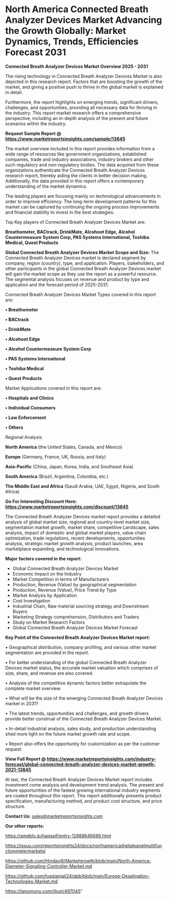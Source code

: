  # North America Connected Breath Analyzer Devices Market Advancing the Growth Globally: Market Dynamics, Trends, Efficiencies Forecast 2031

<Strong> Connected Breath Analyzer Devices Market Overview 2025 - 2031</strong>

The rising technology in Connected Breath Analyzer Devices Market is also depicted in this research report. Factors that are boosting the growth of the market, and giving a positive push to thrive in the global market is explained in detail.

Furthermore, the report highlights on emerging trends, significant drivers, challenges, and opportunities, providing all necessary data for thriving in the industry. This report market research offers a comprehensive perspective, including an in-depth analysis of the present and future scenarios within the industry.

<strong>Request Sample Report @ <a href=https://www.marketreportsinsights.com/sample/13845>https://www.marketreportsinsights.com/sample/13845</a></strong>

The market overview included in this report provides information from a wide range of resources like government organizations, established companies, trade and industry associations, industry brokers and other such regulatory and non-regulatory bodies. The data acquired from these organizations authenticate the Connected Breath Analyzer Devices research report, thereby aiding the clients in better decision making. Additionally, the data provided in this report offers a contemporary understanding of the market dynamics.

The leading players are focusing mainly on technological advancements in order to improve efficiency. The long-term development patterns for this market can be captured by continuing the ongoing process improvements and financial stability to invest in the best strategies.

Top Key players of Connected Breath Analyzer Devices Market are:

<strong>Breathometer, BACtrack, DrinkMate, Alcohoot Edge, Alcohol Countermeasure System Corp, PAS Systems International, Toshiba Medical, Quest Products</strong>

<strong><b>Global Connected Breath Analyzer Devices Market Scope and Size:</b></strong>
The Connected Breath Analyzer Devices market is declared segment by company, region (country), type, and application. Players, stakeholders, and other participants in the global Connected Breath Analyzer Devices market will gain the market scope as they use the report as a powerful resource. The segmental analysis focuses on revenue and product by type and application and the forecast period of 2025-2031.

Connected Breath Analyzer Devices Market Types covered in this report are:

<strong>• Breathometer

• BACtrack

• DrinkMate

• Alcohoot Edge

• Alcohol Countermeasure System Corp

• PAS Systems International

• Toshiba Medical

• Quest Products</strong>

Market Applications covered in this report are:

<strong>• Hospitals and Clinics

• Individual Consumers

• Law Enforcement

• Others</strong> 

Regional Analysis

<strong>North America</strong> (the United States, Canada, and Mexico)

<strong>Europe</strong> (Germany, France, UK, Russia, and Italy)

<strong>Asia-Pacific</strong> (China, Japan, Korea, India, and Southeast Asia)

<strong>South America</strong> (Brazil, Argentina, Colombia, etc.)

<strong>The Middle East and Africa</strong> (Saudi Arabia, UAE, Egypt, Nigeria, and South Africa)

<strong>Go For Interesting Discount Here: <a href=https://www.marketreportsinsights.com/discount/13845>https://www.marketreportsinsights.com/discount/13845</a></strong>

The Connected Breath Analyzer Devices market report provides a detailed analysis of global market size, regional and country-level market size, segmentation market growth, market share, competitive Landscape, sales analysis, impact of domestic and global market players, value chain optimization, trade regulations, recent developments, opportunities analysis, strategic market growth analysis, product launches, area marketplace expanding, and technological innovations.

<strong><b>Major factors covered in the report:</b></strong>
<ul>
  <li>Global Connected Breath Analyzer Devices Market </li>
  <li>Economic Impact on the Industry</li>
  <li>Market Competition in terms of Manufacturers</li>
  <li>Production, Revenue (Value) by geographical segmentation</li>
  <li>Production, Revenue (Value), Price Trend by Type</li>
  <li>Market Analysis by Application</li>
  <li>Cost Investigation</li>
  <li>Industrial Chain, Raw material sourcing strategy and Downstream Buyers</li>
  <li>Marketing Strategy comprehension, Distributors and Traders</li>
  <li>Study on Market Research Factors</li>
  <li>Global Connected Breath Analyzer Devices Market Forecast</li>
</ul>

<strong><b>Key Point of the Connected Breath Analyzer Devices Market report:</b></strong>

• Geographical distribution, company profiling, and various other market segmentation are provided in the report.

• For better understanding of the global Connected Breath Analyzer Devices market status, the accurate market valuation which comprises of size, share, and revenue are also covered.

• Analysis of the competitive dynamic factors better extrapolate the complete market overview

• What will be the size of the emerging Connected Breath Analyzer Devices market in 2031?

• The latest trends, opportunities and challenges, and growth drivers provide better construal of the Connected Breath Analyzer Devices Market.

• In-detail industrial analysis, sales study, and production understanding shed more light on the future market growth rate and scope.

• Report also offers the opportunity for customization as per the customer request.

<strong><b>View Full Report @ <a href=https://www.marketreportsinsights.com/industry-forecast/global-connected-breath-analyzer-devices-market-growth-2021-13845>https://www.marketreportsinsights.com/industry-forecast/global-connected-breath-analyzer-devices-market-growth-2021-13845</a></b></strong>


At last, the Connected Breath Analyzer Devices Market report includes investment come analysis and development trend analysis. The present and future opportunities of the fastest growing international industry segments are coated throughout this report. This report additionally presents product specification, manufacturing method, and product cost structure, and price structure.

<strong>Contact Us:</strong>
sales@marketreportsinsights.com

<strong>Our other reports:</strong>

<a href=https://ameblo.jp/haqsaif/entry-12888646689.html>https://ameblo.jp/haqsaif/entry-12888646689.html</a>

<a href=https://issuu.com/reportsinsights24/docs/northamericadigitalpanelmultifunctionmetermarketsi>https://issuu.com/reportsinsights24/docs/northamericadigitalpanelmultifunctionmetermarketsi</a>

<a href=https://github.com/Hindavi8/Marketgrowth/blob/main/North-America-Diameter-Signaling-Controller-Market.md>https://github.com/Hindavi8/Marketgrowth/blob/main/North-America-Diameter-Signaling-Controller-Market.md</a>

<a href=https://github.com/tyagianjali24/abb/blob/main/Europe-Desalination-Technologies-Market.md>https://github.com/tyagianjali24/abb/blob/main/Europe-Desalination-Technologies-Market.md</a>

<a href=https://tanomuno.com/illust/497045>https://tanomuno.com/illust/497045</a>"
